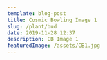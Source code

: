 ```yaml
---
template: blog-post
title: Cosmic Bowling Image 1
slug: /plant/bud
date: 2019-11-28 12:37
description: CB Image 1
featuredImage: /assets/CB1.jpg
---
```

